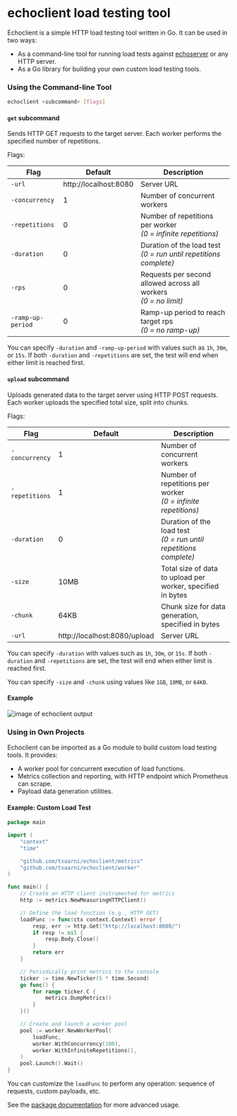 # echoclient load testing tool

Echoclient is a simple HTTP load testing tool written in Go.
It can be used in two ways:

- As a command-line tool for running load tests against [echoserver](https://github.com/tsaarni/echoserver) or any HTTP server.
- As a Go library for building your own custom load testing tools.

### Using the Command-line Tool

```bash
echoclient <subcommand> [flags]
```

#### `get` subcommand

Sends HTTP GET requests to the target server.
Each worker performs the specified number of repetitions.

Flags:

| Flag              | Default               | Description                                                         |
| ----------------- | --------------------- | ------------------------------------------------------------------- |
| `-url`            | http://localhost:8080 | Server URL                                                          |
| `-concurrency`    | 1                     | Number of concurrent workers                                        |
| `-repetitions`    | 0                     | Number of repetitions per worker<br>_(0 = infinite repetitions)_    |
| `-duration`       | 0                     | Duration of the load test<br>_(0 = run until repetitions complete)_ |
| `-rps`            | 0                     | Requests per second allowed across all workers<br>_(0 = no limit)_  |
| `-ramp-up-period` | 0                     | Ramp-up period to reach target rps<br>_(0 = no ramp-up)_            |

You can specify `-duration` and `-ramp-up-period` with values such as `1h`, `30m`, or `15s`.
If both `-duration` and `-repetitions` are set, the test will end when either limit is reached first.

#### `upload` subcommand

Uploads generated data to the target server using HTTP POST requests.
Each worker uploads the specified total size, split into chunks.

Flags:

| Flag           | Default                      | Description                                                         |
| -------------- | ---------------------------- | ------------------------------------------------------------------- |
| `-concurrency` | 1                            | Number of concurrent workers                                        |
| `-repetitions` | 1                            | Number of repetitions per worker<br>_(0 = infinite repetitions)_    |
| `-duration`    | 0                            | Duration of the load test<br>_(0 = run until repetitions complete)_ |
| `-size`        | 10MB                         | Total size of data to upload per worker, specified in bytes         |
| `-chunk`       | 64KB                         | Chunk size for data generation, specified in bytes                  |
| `-url`         | http://localhost:8080/upload | Server URL                                                          |

You can specify `-duration` with values such as `1h`, `30m`, or `15s`.
If both `-duration` and `-repetitions` are set, the test will end when either limit is reached first.

You can specify `-size` and `-chunk` using values like `1GB`, `10MB`, or `64KB`.

#### Example

![image of echoclient output](https://github.com/user-attachments/assets/1683651c-b083-418f-93f3-4413632b959f)

### Using in Own Projects

Echoclient can be imported as a Go module to build custom load testing tools. It provides:

- A worker pool for concurrent execution of load functions.
- Metrics collection and reporting, with HTTP endpoint which Prometheus can scrape.
- Payload data generation utilities.

#### Example: Custom Load Test

```go
package main

import (
	"context"
	"time"

	"github.com/tsaarni/echoclient/metrics"
	"github.com/tsaarni/echoclient/worker"
)

func main() {
	// Create an HTTP client instrumented for metrics
	http := metrics.NewMeasuringHTTPClient()

	// Define the load function (e.g., HTTP GET)
	loadFunc := func(ctx context.Context) error {
		resp, err := http.Get("http://localhost:8080/")
		if resp != nil {
			resp.Body.Close()
		}
		return err
	}

	// Periodically print metrics to the console
	ticker := time.NewTicker(5 * time.Second)
	go func() {
		for range ticker.C {
			metrics.DumpMetrics()
		}
	}()

	// Create and launch a worker pool
	pool := worker.NewWorkerPool(
		loadFunc,
		worker.WithConcurrency(100),
		worker.WithInfiniteRepetitions(),
	)
	pool.Launch().Wait()
}
```

You can customize the `loadFunc` to perform any operation: sequence of requests, custom payloads, etc.

See the [package documentation](https://pkg.go.dev/github.com/tsaarni/echoclient) for more advanced usage.
